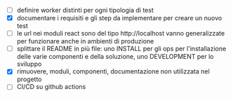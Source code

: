 * [ ] definire worker distinti per ogni tipologia di test
* [x] documentare i requisiti e gli step da implementare per creare un nuovo test
* [ ] le url nei moduli react sono del tipo http://localhost vanno generalizzate per funzionare anche in ambienti di produzione 
* [ ] splittare il README in più file: uno INSTALL per gli ops per l'installazione delle varie componenti e della soluzione,
      uno DEVELOPMENT per lo sviluppo
* [x] rimuovere, moduli, componenti, documentazione non utilizzata nel progetto
* [ ] CI/CD su github actions
